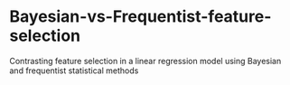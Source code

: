 # Bayesian-vs-Frequentist-feature-selection
Contrasting feature selection in a linear regression model using Bayesian and frequentist statistical methods
